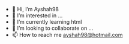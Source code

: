 - 👋 Hi, I’m Ayshah98
- 👀 I’m interested in ...
- 🌱 I’m currently learning html
- 💞️ I’m looking to collaborate on ...
- 📫 How to reach me ayshah98@hotmail.com 

<!---
Ayshah98/Ayshah98 is a ✨ special ✨ repository because its `README.md` (this file) appears on your GitHub profile.
You can click the Preview link to take a look at your changes.
--->
